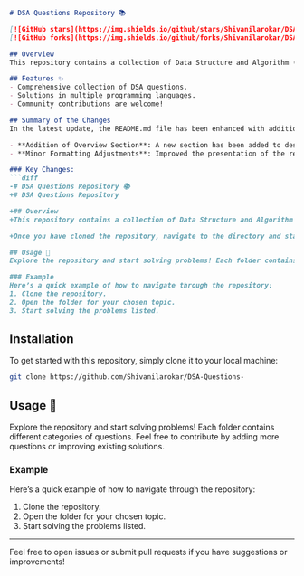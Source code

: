 ```markdown
# DSA Questions Repository 📚

[![GitHub stars](https://img.shields.io/github/stars/Shivanilarokar/DSA-Questions-?style=social)](https://github.com/Shivanilarokar/DSA-Questions-)
[![GitHub forks](https://img.shields.io/github/forks/Shivanilarokar/DSA-Questions-?style=social)](https://github.com/Shivanilarokar/DSA-Questions-)

## Overview
This repository contains a collection of Data Structure and Algorithm (DSA) questions aimed at helping you prepare for technical interviews. Whether you're a beginner or an experienced developer, you'll find a variety of problems to practice and enhance your skills.

## Features ✨
- Comprehensive collection of DSA questions.
- Solutions in multiple programming languages.
- Community contributions are welcome!

## Summary of the Changes
In the latest update, the README.md file has been enhanced with additional information to provide a clearer overview of the repository's purpose and usage. Changes include:

- **Addition of Overview Section**: A new section has been added to describe the repository's purpose.
- **Minor Formatting Adjustments**: Improved the presentation of the repository title and sections.

### Key Changes:
```diff
-# DSA Questions Repository 📚
+# DSA Questions Repository

+## Overview
+This repository contains a collection of Data Structure and Algorithm (DSA) questions aimed at helping you prepare for technical interviews. Whether you're a beginner or an experienced developer, you'll find a variety of problems to practice and enhance your skills.

+Once you have cloned the repository, navigate to the directory and start exploring the DSA questions. You can run the solutions in your preferred programming environment.

## Usage 🚀
Explore the repository and start solving problems! Each folder contains different categories of questions. Feel free to contribute by adding more questions or improving existing solutions.

### Example
Here’s a quick example of how to navigate through the repository:
1. Clone the repository.
2. Open the folder for your chosen topic.
3. Start solving the problems listed.
```

## Installation
To get started with this repository, simply clone it to your local machine:
```bash
git clone https://github.com/Shivanilarokar/DSA-Questions-
```

## Usage 🚀
Explore the repository and start solving problems! Each folder contains different categories of questions. Feel free to contribute by adding more questions or improving existing solutions.

### Example
Here’s a quick example of how to navigate through the repository:
1. Clone the repository.
2. Open the folder for your chosen topic.
3. Start solving the problems listed.

---

Feel free to open issues or submit pull requests if you have suggestions or improvements!
```